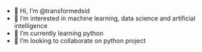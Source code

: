 - 👋 Hi, I’m @transformedsid
- 👀 I’m interested in machine learning, data science and artificial intelligence
- 🌱 I’m currently learning python
- 💞️ I’m looking to collaborate on python project

<!---
transformedsid/transformedsid is a ✨ special ✨ repository because its `README.md` (this file) appears on your GitHub profile.
You can click the Preview link to take a look at your changes.
--->
